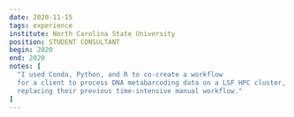 ```yaml
---
date: 2020-11-15
tags: experience
institute: North Carolina State University
position: STUDENT CONSULTANT
begin: 2020
end: 2020
notes: [
  "I used Conda, Python, and R to co-create a workflow
  for a client to process DNA metabarcoding data on a LSF HPC cluster,
  replacing their previous time-intensive manual workflow."
]
---
```

